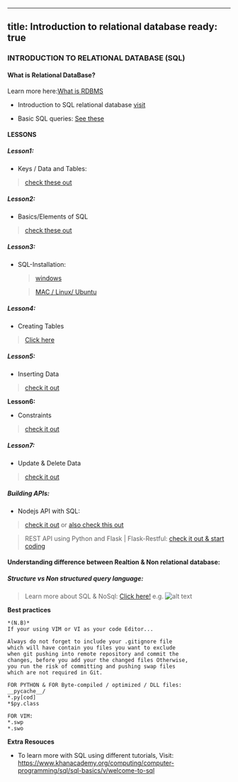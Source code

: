 
---
title: Introduction to relational database
ready: true
---


### INTRODUCTION TO RELATIONAL DATABASE (SQL)


#### What is Relational DataBase? 

Learn more here:[What is RDBMS](https://www.youtube.com/watch?v=h8IWmmxIyS0)

- Introduction to SQL relational database [visit](https://www.mikedane.com/databases/sql/)

- Basic SQL queries: [See these](https://www.mikedane.com/databases/sql/basic-queries/)


#### LESSONS

##### Lesson1:

- Keys / Data and Tables:
> [check these out](https://www.mikedane.com/databases/sql/tables-keys/)

##### Lesson2:

- Basics/Elements of SQL 
> [check these out](https://www.mikedane.com/databases/sql/sql-basics/)

##### Lesson3:
  
- SQL-Installation:
   
    > [windows](https://www.mikedane.com/databases/sql/mysql-windows-installation/)

    > [MAC / Linux/ Ubuntu](https://www.mikedane.com/databases/sql/mysql-mac-installation/)

##### Lesson4:
  
- Creating Tables
> [Click here](https://www.mikedane.com/databases/sql/creating-tables/)

##### Lesson5:
  
- Inserting Data
> [check it out](https://www.mikedane.com/databases/sql/inserting-data/)
  
**Lesson6:**
  
- Constraints
> [check it out](https://www.mikedane.com/databases/sql/constraints/)  

##### Lesson7:

- Update & Delete Data
> [check it out](https://www.mikedane.com/databases/sql/basic-queries/)

##### Building APIs:

- Nodejs API with SQL:
> [check it out](https://www.youtube.com/watch?v=EN6Dx22cPRI&t=20s) or [also check this out](https://www.youtube.com/watch?v=hqkyIKIeFe0)

> REST API using Python and Flask | Flask-Restful: 
> [check it out & start coding](https://www.youtube.com/watch?v=s_ht4AKnWZg)

#### Understanding difference between Realtion & Non relational database:

##### Structure vs Non structured query language: 
> Learn more about SQL & NoSql: [Click here!](https://www.youtube.com/watch?v=ZS_kXvOeQ5Y)
> e.g. 
                ![alt text](https://miro.medium.com/max/1512/1*LEksJP5OtS8GEBdd2Jy4WQ.png)

**Best practices**  
```
*(N.B)* 
If your using VIM or VI as your code Editor...

Always do not forget to include your .gitignore file
which will have contain you files you want to exclude 
when git pushing into remote repository and commit the 
changes, before you add your the changed files Otherwise,
you run the risk of committing and pushing swap files 
which are not required in Git.
```

```//.gitignore examples:
FOR PYTHON & FOR Byte-compiled / optimized / DLL files:
__pycache__/
*.py[cod]
*$py.class

FOR VIM:
*.swp
*.swo
```
**Extra Resouces**
- To learn more with SQL using different tutorials, Visit: https://www.khanacademy.org/computing/computer-programming/sql/sql-basics/v/welcome-to-sql